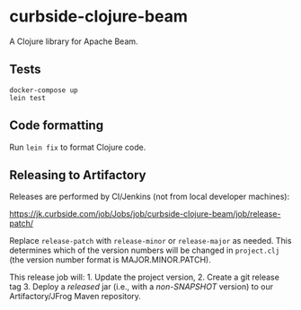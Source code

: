 # curbside-clojure-beam

A Clojure library for Apache Beam.

## Tests

```
docker-compose up
lein test
```

## Code formatting

Run `lein fix` to format Clojure code. 

## Releasing to Artifactory

Releases are performed by CI/Jenkins (not from local developer machines):

https://jk.curbside.com/job/Jobs/job/curbside-clojure-beam/job/release-patch/

Replace `release-patch` with `release-minor` or `release-major` as needed. 
This determines which of the version numbers will be changed in `project.clj` (the version number format is MAJOR.MINOR.PATCH).

This release job will:
    1. Update the project version, 
    2. Create a git release tag
    3. Deploy a _released_ jar (i.e., with a _non-SNAPSHOT_ version) to our Artifactory/JFrog Maven repository.

